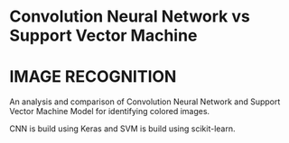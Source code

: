 # Convolution Neural Network vs Support Vector Machine
                           
# IMAGE RECOGNITION


                                
An analysis and comparison of Convolution Neural Network and Support Vector Machine Model for identifying colored images.

CNN is build using Keras and SVM is build using scikit-learn.
